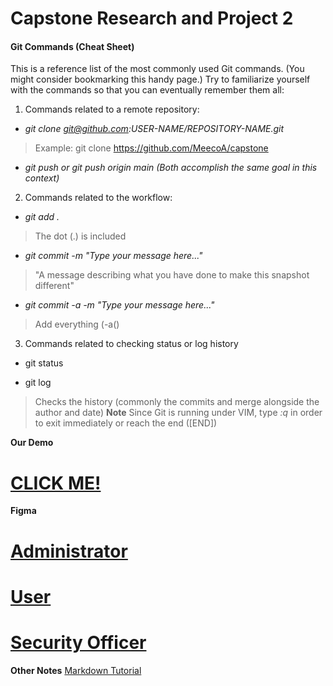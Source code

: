 # Capstone Research and Project 2


#### Git Commands (Cheat Sheet)

This is a reference list of the most commonly used Git commands. (You might consider bookmarking this handy page.) Try to familiarize yourself with the commands so that you can eventually remember them all:

1. Commands related to a remote repository:
 * _git clone git@github.com:USER-NAME/REPOSITORY-NAME.git_
 > Example: git clone https://github.com/MeecoA/capstone
 * _git push or git push origin main (Both accomplish the same goal in this context)_
 
2. Commands related to the workflow:
 * _git add ._
 > The dot (.) is included
 
 * _git commit -m "Type your message here..."_
 > "A message describing what you have done to make this snapshot different"
 
 * _git commit -a -m "Type your message here..."_
 > Add everything (-a()
 
3. Commands related to checking status or log history
 * git status
 
 * git log
 > Checks the history (commonly the commits and merge alongside the author and date)
 > **Note**
 > Since Git is running under VIM, 
 type _:q_
 in order to exit immediately or reach the end ([END])
 
**Our Demo**
# [CLICK ME!](https://meecoa.github.io/capstone/)

**Figma**
# [Administrator](https://www.figma.com/file/zNip9bmaybuNFc6LijQGdw/PMS)
# [User](https://www.figma.com/file/EzKCyKRXLPC6cROZAZFbu9/PMS---Web-Layout?node-id=0%3A1)
# [Security Officer](https://www.figma.com/file/XVnnPAJm7eL5KmUFpu8C1F/Security-Officer-Prototype?node-id=0%3A1)

**Other Notes**
[Markdown Tutorial](https://docs.github.com/en/get-started/writing-on-github/getting-started-with-writing-and-formatting-on-github/basic-writing-and-formatting-syntax)
